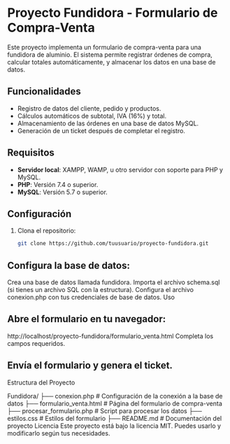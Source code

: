 # Proyecto Fundidora - Formulario de Compra-Venta

Este proyecto implementa un formulario de compra-venta para una fundidora de aluminio. El sistema permite registrar órdenes de compra, calcular totales automáticamente, y almacenar los datos en una base de datos.

## Funcionalidades
- Registro de datos del cliente, pedido y productos.
- Cálculos automáticos de subtotal, IVA (16%) y total.
- Almacenamiento de las órdenes en una base de datos MySQL.
- Generación de un ticket después de completar el registro.

## Requisitos
- **Servidor local**: XAMPP, WAMP, u otro servidor con soporte para PHP y MySQL.
- **PHP**: Versión 7.4 o superior.
- **MySQL**: Versión 5.7 o superior.

## Configuración
1. Clona el repositorio:
   ```bash
   git clone https://github.com/tuusuario/proyecto-fundidora.git

## Configura la base de datos:
Crea una base de datos llamada fundidora.
Importa el archivo schema.sql (si tienes un archivo SQL con la estructura).
Configura el archivo conexion.php con tus credenciales de base de datos.
Uso
## Abre el formulario en tu navegador:
http://localhost/proyecto-fundidora/formulario_venta.html
Completa los campos requeridos.

## Envía el formulario y genera el ticket.
Estructura del Proyecto

Fundidora/
├── conexion.php              # Configuración de la conexión a la base de datos
├── formulario_venta.html     # Página del formulario de compra-venta
├── procesar_formulario.php   # Script para procesar los datos
├── estilos.css               # Estilos del formulario
├── README.md                 # Documentación del proyecto
Licencia
Este proyecto está bajo la licencia MIT. Puedes usarlo y modificarlo según tus necesidades.